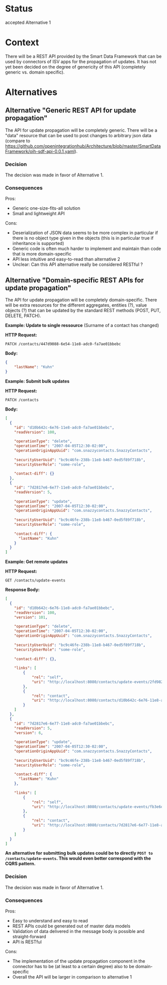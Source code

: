 # Status
accepted Alternative 1

# Context
There will be a REST API provided by the Smart Data Framework that can be used by connectors of ISV apps for the
propagation of updates. It has not yet been decided on the degree of genericity of this API (completely generic vs.
domain specific).

# Alternatives

## Alternative "Generic REST API for update propagation"
The API for update propagation will be completely generic. There will be a "data" resource that can be used to post changes to arbitrary
json data (compare to https://github.com/openintegrationhub/Architecture/blob/master/SmartDataFramework/oih-sdf-api-0.0.1.yaml).

### Decision
The decision was made in favor of Alternative 1.

### Consequences
Pros:
- Generic one-size-fits-all solution
- Small and lightweight API

Cons:
- Deserialization of JSON data seems to be more complex in particular if there is no object type given in the objects (this is in particular true if inheritance is supported)
- Generic code is often much harder to implement and maintain than code that is more domain-specific
- API less intuitive and easy-to-read than alternative 2
- Unclear: Can this API alternative really be considered RESTful ?

## Alternative "Domain-specific REST APIs for update propagation"
The API for update propagation will be completely domain-specific. There will be extra resources for the different 
aggregates, entities (?), value objects (?) that can be updated by the standard REST methods (POST, PUT, DELETE, PATCH).

**Example: Update to single ressource** (Surname of a contact has changed)

**HTTP Request:**

```
PATCH /contacts/447d9088-6e54-11e8-adc0-fa7ae01bbebc
```

**Body:**

```json
{
    "lastName": "Kuhn"
}
``` 

**Example: Submit bulk updates**

**HTTP Request:**

```
PATCH /contacts
```

**Body:**

```json
[
  {
    "id": "d10b642c-6e76-11e8-adc0-fa7ae01bbebc",
    "readVersion": 100,
    
    "operationType": "delete",
    "operationTime": "2007-04-05T12:30-02:00",
    "operationOriginAppUuid": "com.snazzycontacts.SnazzyContacts", 
    
    "securityUserUuid": "bc9c46fe-238b-11e8-b467-0ed5f89f718b",
    "securityUserRole": "some-role",
    
    "contact-diff": {}
  }, 
  {
    "id": "7d2817e6-6e77-11e8-adc0-fa7ae01bbebc",
    "readVersion": 5,
    
    "operationType": "update",
    "operationTime": "2007-04-05T12:30-02:00",
    "operationOriginAppUuid": "com.snazzycontacts.SnazzyContacts", 
    
    "securityUserUuid": "bc9c46fe-238b-11e8-b467-0ed5f89f718b",
    "securityUserRole": "some-role",
      
    "contact-diff": {
      "lastName": "Kuhn"
    }
  }
]
``` 

**Example: Get remote updates**

**HTTP Request:**

```
GET /contacts/update-events
```

**Response Body:**

```json
[
  {
    "id": "d10b642c-6e76-11e8-adc0-fa7ae01bbebc",
    "readVersion": 100,
    "version": 101,
    
    "operationType": "delete",
    "operationTime": "2007-04-05T12:30-02:00",
    "operationOriginAppUuid": "com.snazzycontacts.SnazzyContacts", 
    
    "securityUserUuid": "bc9c46fe-238b-11e8-b467-0ed5f89f718b",
    "securityUserRole": "some-role",
    
    "contact-diff": {},
    
    "links": [
        {
            "rel": "self",
            "uri": "http://localhost:8080/contacts/update-events/2fd98208-4791-4e6b-a131-85f57a0e2443"
        },
        {
            "rel": "contact",
            "uri": "http://localhost:8080/contacts/d10b642c-6e76-11e8-adc0-fa7ae01bbebc"
        }
    ]
  }, 
  {
    "id": "7d2817e6-6e77-11e8-adc0-fa7ae01bbebc",
    "readVersion": 5,
    "version": 6,
    
    "operationType": "update",
    "operationTime": "2007-04-05T12:30-02:00",
    "operationOriginAppUuid": "com.snazzycontacts.SnazzyContacts", 
    
    "securityUserUuid": "bc9c46fe-238b-11e8-b467-0ed5f89f718b",
    "securityUserRole": "some-role",
      
    "contact-diff": {
      "lastName": "Kuhn"
    },
      
    "links": [
        {
            "rel": "self",
            "uri": "http://localhost:8080/contacts/update-events/fb3e6d75-b265-423c-9299-cdc02343b7ac"
        },
        {
            "rel": "contact",
            "uri": "http://localhost:8080/contacts/7d2817e6-6e77-11e8-adc0-fa7ae01bbebc"
        }
    ]
  }
]
``` 

**An alternative for submitting bulk updates could be to  directly `POST to /contacts/update-events`. This would even better correspond with the CQRS pattern.**

### Decision
The decision was made in favor of Alternative 1.

### Consequences
Pros:
- Easy to understand and easy to read
- REST APIs could be generated out of master data models
- Validation of data delivered in the message body is possible and straight-forward
- API is RESTful

Cons:
- The implementation of the update propagation component in the connector has to be (at least to a certain degree) also to be domain-specific
- Overall the API will be larger in comparison to alternative 1
 

